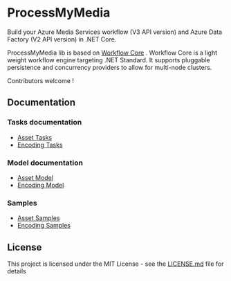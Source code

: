 # ProcessMyMedia
Build your Azure Media Services workflow (V3 API version) and Azure Data Factory (V2 API version) in .NET Core. 

ProcessMyMedia lib is based on [Workflow Core](https://github.com/danielgerlag/workflow-core) . Workflow Core is a light weight workflow engine targeting .NET Standard. It supports pluggable persistence and concurrency providers to allow for multi-node clusters. 

Contributors welcome !

## Documentation

### Tasks documentation

* [Asset Tasks](ProcessMyMedia/Tasks/Media/Asset)
* [Encoding Tasks](ProcessMyMedia/Tasks/Media/Encoding)

### Model documentation

* [Asset Model](ProcessMyMedia/Model/Asset)
* [Encoding Model](ProcessMyMedia/Model/Encoding)

### Samples

* [Asset Samples](ProcessMyMedia.Samples/Samples/Asset)
* [Encoding Samples](ProcessMyMedia.Samples/Samples/Encoding)

## License

This project is licensed under the MIT License - see the [LICENSE.md](LICENSE.md) file for details
